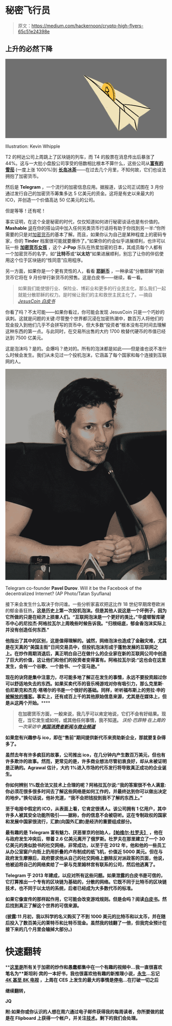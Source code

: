 # 秘密飞行员

> 原文：<https://medium.com/hackernoon/crypto-high-flyers-65c51e24398e>

## 上升的必然下降

![](img/a2eb1f7f4d38eb0e530f95c478f08ea5.png)

Illustration: Kevin Whipple

T2 的柯达公司上周跳上了区块链的列车，而 T4 的股票在消息传出后暴涨了 44%。这与一大批小盘股公司享受的倍数相比根本不算什么，这些公司从[**富有的雪茄**](https://insiderfinancial.com/rich-cigars-inc-otcmktsrcgr-enjoys-a-share-price-premium-backed-by-a-major-transition) (一度上涨 1000%)到 [**长岛冰茶**](https://www.theguardian.com/technology/2017/dec/21/us-soft-drinks-firm-changes-name-bitcoin-long-island-iced-tea-corp-shares-blockchain)——在过去几个月里，不知何故，它们也设法拥抱了加密货币。

然后是 **Telegram** ，一个流行的加密信息应用。据报道，该公司正试图在 3 月份通过发行自己的加密货币筹集多达 5 亿美元的资金。这将是有史以来最大的 ICO，并创造一个价值高达 50 亿美元的公司。

但是等等！还有呢！

事实证明，在这个全是秘密的时代，仅仅知道如何进行秘密谈话也是有价值的。 **Mashable** [说](http://mashable.com/2018/01/10/tinder-cryptocurrency-lines/#1upPmhjzASqg)在你的搭讪词中加入任何另类货币行话将有助于你找到另一半:“你所需要的只是对[加密货币](http://mashable.com/category/cryptocurrency/)的基本了解。而且，如果你认为自己是某种程度上的密码专家，你的 **Tinder** 档案很可能就要爆炸了。”如果你的约会似乎进展顺利，也许可以玩一些 [**加密货币女孩**](https://cointelegraph.com/news/new-voice-for-crypto-japanese-pop-group-virtual-currency-girls) ，这个 **J-Pop** 乐队在热爱加密的日本，其成员每个人都有一个加密货币的名字，如“**比特币**或“**以太坊**”如果进展顺利，别忘了让你的伴侣使用这个位于区块链的“性同意”应用程序。

另一方面，如果你是一个更有灵性的人，看看 [**耶稣币**](https://jesuscoin.network/) ，一种承诺“分散耶稣”的新货币它将在 9 月份举行新货币的预售。这是白皮书——继续，看一看。

> 如果我们能使银行业、保险业、博彩业和更多的行业民主化，那么我们一起就能分散耶稣的权力。是时候让我们的主和救世主民主化了。—摘自 [*JesusCoin 白皮书*](https://jesuscoin.network/whitepaper.pdf)

你看了吗？不太可能——如果你看过，你可能会发现 JesusCoin 只是一个巧妙的讽刺。这就是问题的关键:尽管整个世界都沉浸在加密热潮中，数百万人将他们的现金投入到他们几乎不会拼写的货币中，但大多数“投资者”根本没有花时间去理解这种东西的第一点。与此同时，在交易所出售的大约 1700 枚替代硬币的市值已经达到 7500 亿美元。

这是泡沫吗？是的。会爆吗？绝对的。所有的泡沫都是如此——但是谁也说不准什么时候会发生。我们从未见过一个投机泡沫，它涵盖了每个国家和每个连接到互联网的人。

![](img/785556cba134e66ee4be9346651ea7c2.png)

Telegram co-founder **Pavel Durov**. Will it be the Facebook of the decentralized Internet? (AP Photo/Tatan Syuflana)

接下来会发生什么取决于你问谁。一些分析家喜欢把这比作 18 世纪早期席卷欧洲的郁金香狂热[](http://money.cnn.com/2017/12/08/investing/bitcoin-tulip-mania-bubbles-burst/index.html)****，这是历史上第一次投机泡沫。但是其他人说这是一个坏例子，因为它所做的只是在经济上损害人们。“互联网泡沫是一个更好的类比，”华盛顿智库**硬币中心**的**尼拉杰·阿格拉瓦尔**上周晚些时候告诉我。"归根结底，郁金香泡沫实际上并没有创造任何东西."****

****他指出了其中的区别，这是值得理解的。诚然，网络泡沫也造成了金融灾难，尤其是在天真的“美国主街”日间交易员中，但投机泡沫形成于蓬勃发展的互联网之上。在炒作周期消退后，真正明白自己在做什么的企业家在新的互联网公司中创造了巨大的价值，这让他们和他们的投资者变得富有。阿格拉瓦尔说:“这也会在这里发生，会有一个谷歌、一个脸书、一个亚马逊。”****

****现在的诀窍是集中注意力，尽可能多地了解正在发生的事情，永远不要投资超过你可以舒适地失去的东西。如果买卖代币的音乐椅游戏对你有吸引力，那么克里斯·伯尼斯克和杰克·塔塔尔的书[](https://www.amazon.com/dp/B0743MPV9R/ref=dp-kindle-redirect?_encoding=UTF8&btkr=1)**是一个很好的基础。同样，听听**福布斯**上的**劳拉·申的**[**被解放的**播客](https://www.forbes.com/forbes/welcome/?toURL=https://www.forbes.com/podcasts/unchained/&refURL=https://www.google.com/&referrer=https://www.google.com/)。事实上，还有成百上千的其他原始信息来源，尤其是在**媒体**上，但是从这两个开始。******

> ****在加密货币方面，一般来说，我几乎可以肯定地说，它们不会有好结果。现在，当它发生或如何，或其他任何事情，我不知道。 ***沃伦·巴菲特*** *在上周的一次采访中* [***美国消费者新闻与商业频道***](https://www.cnbc.com/video/2018/01/10/warren-buffett-cryptocurrency-will-come-to-a-bad-ending.html)****

****如果您有兴趣参与 ico，即在“售前”期间提供新代币来资助新企业，那就要复杂得多了。****

****虽然去年有许多疯狂的故事，公司推出 ico，在几分钟内产生数百万美元，但也有许多欺诈的故事。然而，更常见的是，许多商业想法尽管初衷良好，却从未被证明是正确的。Agrawal 估计，大约 1%进入市场的代币发行将导致真正成功的企业诞生。****

****你如何辨别 1%既合法又技术上合理的呢？阿格拉瓦尔说:“我的答案很不令人满意:你必须花很多很多时间去了解这些网络是如何工作的，并最终达到你可以做出决定的地步。”换句话说，他补充道，“我不会把钱投到我不了解的东西上。”****

****至于电报中假定的 ICO，从表面上看，它肯定很诱人。该公司拥有 1 亿用户，其中许多人被其安全功能所吸引——据称，你的信息不会被窃听。这在专制政权的国家和发展中国家很流行，汇款(向国外汇款)是经济的重要组成部分。****

****最有趣的是 Telegram 富有魅力、厌恶普京的创始人，[**【帕维尔·杜罗夫】**](http://www.businessinsider.com/the-incredible-life-of-pavel-durov-the-entrepreneur-known-as-the-mark-zuckerberg-of-russia-2016-3) ，他在与政府发生冲突后，带着 2.6 亿美元离开了俄罗斯。杜罗夫在那里建立了一个 30 亿美元的类似脸书的社交网络，非常成功，以至于在 2012 年，他和他的一些员工从办公室窗户向街上扔用折叠的卢布制成的纸飞机，价值近 5000 美元。但在与政府发生摩擦后，政府要求他从自己的社交网络上删除反对派政客的页面，他说，他被迫将自己的网络卖给了一家与克里姆林宫有联系的公司，然后他逃离了。****

****Telegram 于 2013 年建成，以应对所有这些问题。如果泄露的白皮书是可信的，它打算推出一个专有的区块链为基础的，分散的网络。它既不同于比特币的区块链技术，也不同于以太坊的系统，后者已经成为大多数代币的标准。****

****如果它像宣传的那样起作用，它可能会改变游戏规则。但是会吗？阅读[白皮书](https://thenextweb.com/hardfork/2018/01/09/telegram-ico-white-paper-leak/)。然后找到真正了解这个世界的可信来源。****

****(披露:11 月初，我以科学的名义购买了不到 1000 美元的比特币和以太币，并在随后投入了数百美元的莱特币和比特币现金。虽然我的钱翻了一倍，但我完全预计在接下来的几个月里会输掉大部分。)****

# ****快速翻转****

****[这里是](https://www.youtube.com/watch?v=g-zIbVEjVpQ&sns=em)所有关于加密的炒作和愚蠢都集中在一个有趣的视频中…我一直很喜欢笔名为**斯坦利·宾的一本好书，**我也很喜欢他有趣的新推理小说，[永生](https://www.amazon.com/Immortal-Life-Soon-True-Story/dp/1501119834/ref=asap_bc?ie=UTF8)…忘记 [**4K 甚至 8K 电视**](https://www.usatoday.com/story/tech/news/2018/01/11/just-bought-4-k-tv-dont-tell-me-8-k-coming/1014331001/) ，上周在 **CES** 上发生的最大的事情是[停电](https://www.theverge.com/2018/1/10/16875192/ces-2018-blackout-power-outage)…在打破一切之后****

****继续翻转，****

****JQ****

****附:如果你或你认识的人想在周六通过电子邮件获得我的每周读者，你所要做的就是在 Flipboard 上获得一个帐户，并关注[技术](https://flemail.flipboard.com/redirect/ws?lang=en&utm_campaign=blog-weekly&uid=2197414&section_url=flipboard%3A%2F%2FshowSection%2Fresolve%252Fflipboard%252Furl%25252Fhttps%25253A%25252F%25252Fflipboard.com%25252F%252540thenewsdesk%25252Ftechnology-shjum1jiz&utm_source=email&web_url=https%3A%2F%2Fflipboard.com%2F%40thenewsdesk%2Ftechnology-shjum1jiz%3Futm_campaign%3Dblog-weekly%26utm_medium%3Dtechblog1.20170624%26utm_source%3Demail&utm_medium=techblog1.20170624&v=YTBhNTEwMDA2MzQ4YTk1OTc4NWY4Y2I1MmU0NDRkOTVjZWY1OGVkNzZjMGJjYmZiYWEwNzRiNTQ5ODBkNDg0OXwxNDk4MzM2Njk2MDAw&china_variant=False)。剩下的我们会处理。****